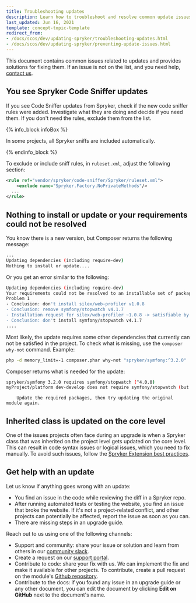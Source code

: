 ```yaml
---
title: Troubleshooting updates
description: Learn how to troubleshoot and resolve common update issues and errors within your Spryker based projects.
last_updated: Jun 16, 2021
template: concept-topic-template
redirect_from:
- /docs/scos/dev/updating-spryker/troubleshooting-updates.html
- /docs/scos/dev/updating-spryker/preventing-update-issues.html
---
```


This document contains common issues related to updates and provides solutions for fixing them. If an issue is not on the list, and you need help, [contact us](#get-help-with-an-update).

## You see Spryker Code Sniffer updates

If you see Code Sniffer updates from Spryker, check if the new code sniffer rules were added. Investigate what they are doing and decide if you need them. If you don't need the rules, exclude them from the list.

{% info_block infoBox %}

In some projects, all Spryker sniffs are included automatically.

{% endinfo_block %}

To exclude or include sniff rules, in `ruleset.xml`, adjust the following section:

```xml
<rule ref="vendor/spryker/code-sniffer/Spryker/ruleset.xml">
	<exclude name="Spryker.Factory.NoPrivateMethods"/>
  ...
</rule>
```

## Nothing to install or update or your requirements could not be resolved

You know there is a new version, but Composer returns the following message:

```BASH
...
Updating dependencies (including require-dev)
Nothing to install or update....
```

Or you get an error similar to the following:

```BASH
Updating dependencies (including require-dev)
Your requirements could not be resolved to an installable set of packages.
Problem 1
- Conclusion: don't install silex/web-profiler v1.0.8
- Conclusion: remove symfony/stopwatch v4.1.7
- Installation request for silex/web-profiler ~1.0.8 -> satisfiable by silex/web-profiler[1.0.x-dev, v1.0.8].
- Conclusion: don't install symfony/stopwatch v4.1.7
....
```

Most likely, the update requires some other dependencies that currently can not be satisfied in the project.
To check what is missing, use the `composer why-not` command. Example:

```BASH
php -d memory_limit=-1 composer.phar why-not "spryker/symfony:^3.2.0"
```

Composer returns what is needed for the update:

```BASH
spryker/symfony 3.2.0 requires symfony/stopwatch (^4.0.0)
myProject/platform dev-develop does not require symfony/stopwatch (but v2.8.34 is installed)
```

		Update the required packages, then try updating the original module again.

## Inherited class is updated on the core level

One of the issues projects often face during an upgrade is when a Spryker class that was inherited on the project level gets updated on the core level. This can result in code syntax issues or logical issues, which you need to fix manually. To avoid such issues, follow the [Spryker Extension best practices](/docs/dg/dev/backend-development/extend-spryker/extend-spryker.html).

## Get help with an update

Let us know if anything goes wrong with an update:

* You find an issue in the code while reviewing the diff in a Spryker repo.
* After running automated tests or testing the website, you find an issue that broke the website. If it's not a project-related conflict, and other projects can potentially be affected,  report the issue as soon as you can.
* There are missing steps in an upgrade guide.

Reach out to us using one of the following channels:
* Support and community: share your issue or solution and learn from others in our [community slack](https://sprykercommunity.slack.com/join/shared_invite/zt-gdakzwk3-~B_gJXbUxMdzkBwTQVjNgg#/).
* Create a request on our [support portal](https://spryker.force.com/support/s/).
* Contribute to code: share your fix with us. We can implement the fix and make it available for other projects. To contribute, create a pull request on the module's [Github repository](https://github.com/spryker).
* Contribute to the docs: if you found any issue in an upgrade guide or any other document,  you can edit the document by clicking **Edit on GitHub** next to the document's name.
